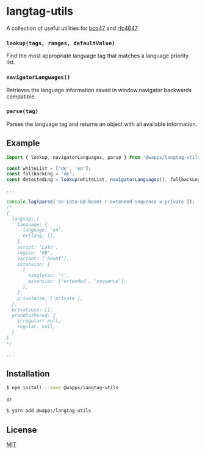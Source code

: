 # langtag-utils
A collection of useful utilities for [bcp47](https://tools.ietf.org/html/bcp47) and [rfc4647](https://tools.ietf.org/html/rfc4647#section-3.4)

### `lookup(tags, ranges, defaultValue)`
Find the most appropriate language tag that matches a language priority list.

### `navigatorLanguages()`
Retrieves the language information saved in window.navigator backwards compatible.

### `parse(tag)`
Parses the language tag and returns an object with all available information.

## Example
```js
import { lookup, navigatorLanguages, parse } from '@wapps/langtag-utils';

const whiteList = ['de', 'en'];
const fallbackLng = 'de';
const detectedLng = lookup(whiteList, navigatorLanguages(), fallbackLng);

...

console.log(parse('en-Latn-GB-boont-r-extended-sequence-x-private'));
/*
{
  langtag: {
    language: {
      language: 'en',
      extlang: [],
    },
    script: 'Latn',
    region: 'GB',
    variant: ['boont'],
    extension: [
      {
        singleton: 'r',
        extension: ['extended', 'sequence'],
      },
    ],
    privateuse: ['private'],
  },
  privateuse: [],
  grandfathered: {
    irregular: null,
    regular: null,
  }
}
*/

...

```

## Installation
```bash
$ npm install --save @wapps/langtag-utils
```
or
```bash
$ yarn add @wapps/langtag-utils
```

## License
[MIT](LICENSE)
